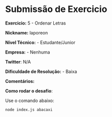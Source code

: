 # Submissão de Exercicio

**Exercicio:** 5 - Ordenar Letras

**Nickname:** laporeon

**Nível Técnico:** - Estudante/Junior

**Empresa:** - Nenhuma

**Twitter**: N/A

**Dificuldade de Resolução:** - Baixa

**Comentários:**

**Como rodar o desafio**:

Use o comando abaixo:

```bash
node index.js abacaxi
```
